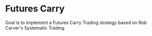 
# Futures Carry


Goal is to implement a Futures Carry Trading strategy based on Rob Carver's Systematic Trading
